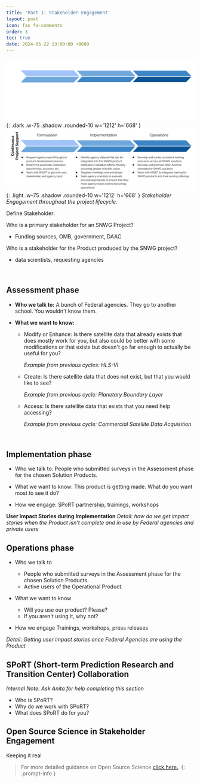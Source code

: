 ```yaml
---
title: 'Part 1: Stakeholder Engagement'
layout: post
icon: fas fa-comments
order: 3
toc: true
date: 2024-05-22 13:00:00 +0600
---
```


![dark mode only](assets/DarkModeSEPGraphic.png){: .dark .w-75 .shadow .rounded-10 w='1212' h='668' }
![light mode only](assets/LightModeSEPGraphic.png){: .light .w-75 .shadow .rounded-10 w='1212' h='668' }
_Stakeholder Engagement throughout the project lifecycle._

Define Stakeholder:

Who is a primary stakeholder for an SNWG Project?
- Funding sources, OMB, government, DAAC

Who is a stakeholder for the Product produced by the SNWG project? 
- data scientists, requesting agencies
<br>

## Assessment phase
- **Who we talk to:**
A bunch of Federal agencies. They go to another school. You wouldn't know them.

- **What we want to know:**
    - Modify or Enhance: Is there satellite data that already exists that does mostly work for you, but also could be better with some modifications or that exists but doesn't go far enough to actually be useful for you?

        _Example from previous cycles: HLS-VI_

    - Create: Is there satellite data that does not exist, but that you would like to see?

        _Example from previous cycle: Planetary Boundary Layer_

    - Access: Is there satellite data that exists that you need help accessing?

         _Example from previous cycle: Commercial Satellite Data Acquisition_
<br>

## Implementation phase
- Who we talk to:
People who submitted surveys in the Assessment phase for the chosen Solution Products.

- What we want to know:
This product is getting made. What do you want most to see it do? 

- How we engage: 
SPoRT partnership, trainings, workshops

**User Impact Stories during Implementation**
_Detail: how do we get impact stories when the Product isn't complete and in use by Federal agencies and private users_

## Operations phase
- Who we talk to
    - People who submitted surveys in the Assessment phase for the chosen Solution Products.
    - Active users of the Operational Product. 

- What we want to know
    - Will you use our product? Please?  
    - If you aren't using it, why not?

- How we engage 
Trainings, workshops, press releases

_Detail: Getting user impact stories once Federal Agencies are using the Product_

## SPoRT (Short-term Prediction Research and Transition Center) Collaboration
_Internal Note: Ask Anita for help completing this section_
- Who is SPoRT?
- Why do we work with SPoRT?
- What does SPoRT do for you? 

## Open Source Science in Stakeholder Engagement
Keeping it real

<!-- markdownlint-capture -->
<!-- markdownlint-disable -->

> For more detailed guidance on Open Source Science [click here.](https://cherrelletucker.github.io/Open-Source-Science/).
{: .prompt-info }

<!-- markdownlint-restore -->

